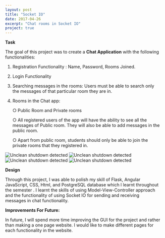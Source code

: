 ```yaml
---
layout: post
title: "Socket IO"
date: 2017-04-26
excerpt: "Chat rooms in Socket IO"
project: true
---
```

**Task**


The goal of this project was to create a **Chat Application** with the following functionalities: 
	

1. Registration Functionality : Name, Password, Rooms Joined. 
2. Login Functionality
3. Searching messages in the rooms: Users must be able to search only the messages of that particular room they are in. 
4. Rooms in the Chat app:

	○ Public Room and Private rooms
	
	○ All registered users of the app will have the ability to see all the messages of Public room. They will also be able to add messages in the public room. 
	
	○ Apart from public room, students should only be able to join the private rooms that they registered in. 


![Unclean shutdown detected](//lailashaikh.github.io/assets/img/RegisterNew.png)
![Unclean shutdown detected](//lailashaikh.github.io/assets/img/LoginNew.png)
![Unclean shutdown detected](//lailashaikh.github.io/assets/img/RoomVerificationNew.png)
![Unclean shutdown detected](//lailashaikh.github.io/assets/img/SearchMessagesNew.png)


**Design**


Through this project, I was able to polish my skill of Flask, Angular JavaScript, CSS, Html, and PostgreSQL database which I learnt throughout the semester . I learnt the skills of using Model-View-Controller approach and the  functionality of using Socket IO for sending and receiving messages in chat functionality.


**Improvements For Future:**


 In future, I will spend more time improving the GUI for the project and rather than making a one page website.  I would like to make different pages for each functionality in the website.  

